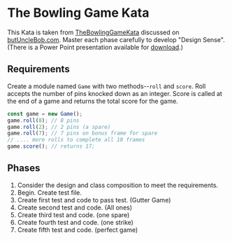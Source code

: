 # The Bowling Game Kata
This Kata is taken from [TheBowlingGameKata][bub-bowling] discussed on [butUncleBob.com][bub]. Master each phase carefully to develop "Design Sense". (There is a Power Point presentation available for [download][bub-ppt].)

## Requirements
Create a module named `Game` with two methods--`roll` and `score`. Roll accepts the number of pins knocked down as an integer. Score is called at the end of a game and returns the total score for the game.
```javascript
const game = new Game();
game.roll(8); // 8 pins
game.roll(2); // 2 pins (a spare)
game.roll(7); // 7 pins on bonus frame for spare
// .... more rolls to complete all 10 frames
game.score(); // returns 17;
```

## Phases
1. Consider the design and class composition to meet the requirements.
2. Begin. Create test file.
3. Create first test and code to pass test. (Gutter Game)
4. Create second test and code. (All ones)
5. Create third test and code. (one spare)
6. Create fourth test and code. (one strike)
7. Create fifth test and code. (perfect game)


<!-- links -->
[bub]: http://butunclebob.com/
[bub-bowling]: http://butunclebob.com/ArticleS.UncleBob.TheBowlingGameKata
[bub-ppt]: http://butunclebob.com/files/downloads/Bowling%20Game%20Kata.ppt